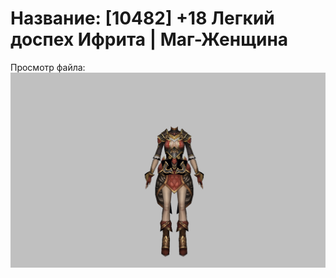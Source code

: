 # Название: [10482] +18 Легкий доспех Ифрита | Маг-Женщина

Просмотр файла:
![p050020.png](p050020.png)